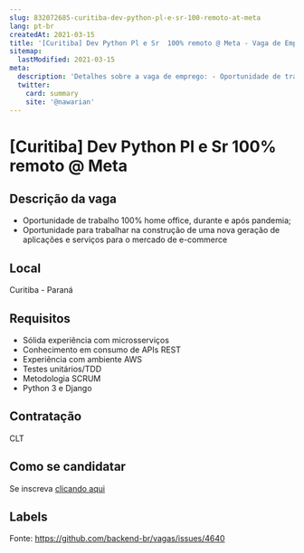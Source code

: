 ```yaml
---
slug: 832072685-curitiba-dev-python-pl-e-sr-100-remoto-at-meta
lang: pt-br
createdAt: 2021-03-15
title: '[Curitiba] Dev Python Pl e Sr  100% remoto @ Meta - Vaga de Emprego'
sitemap:
  lastModified: 2021-03-15
meta:
  description: 'Detalhes sobre a vaga de emprego: - Oportunidade de trabalho 100% home office, durante e após pandemia; - Oportunidade para trabalhar na construção de uma nova geração de aplicações e serviços para o mercado de e-commerce'
  twitter:
    card: summary
    site: '@nawarian'
---
```


# [Curitiba] Dev Python Pl e Sr  100% remoto @ Meta

## Descrição da vaga

- Oportunidade de trabalho 100% home office, durante  e após pandemia;
- Oportunidade para trabalhar na construção de uma nova geração de aplicações e serviços para o mercado de e-commerce

## Local

Curitiba - Paraná

## Requisitos

- Sólida experiência com microsserviços
- Conhecimento em consumo de APIs REST
- Experiência com ambiente AWS
- Testes unitários/TDD
- Metodologia SCRUM
- Python 3 e Django

## Contratação

CLT

## Como se candidatar

Se inscreva [clicando aqui](https://www.pyjobs.com.br/job/2297)

## Labels



Fonte: https://github.com/backend-br/vagas/issues/4640
